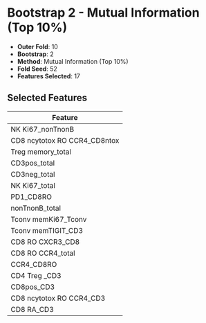 # Bootstrap 2 - Mutual Information (Top 10%)

- **Outer Fold**: 10
- **Bootstrap**: 2
- **Method**: Mutual Information (Top 10%)
- **Fold Seed**: 52
- **Features Selected**: 17

## Selected Features

| Feature |
|---------|
| NK Ki67_nonTnonB |
| CD8 ncytotox RO CCR4_CD8ntox |
| Treg memory_total |
| CD3pos_total |
| CD3neg_total |
| NK Ki67_total |
| PD1_CD8RO |
| nonTnonB_total |
| Tconv memKi67_Tconv |
| Tconv memTIGIT_CD3 |
| CD8 RO CXCR3_CD8 |
| CD8 RO CCR4_total |
| CCR4_CD8RO |
| CD4 Treg _CD3 |
| CD8pos_CD3 |
| CD8 ncytotox RO CCR4_CD3 |
| CD8 RA_CD3 |
